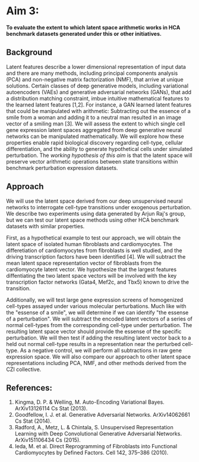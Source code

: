 # Aim 3:

**To evaluate the extent to which latent space arithmetic works in HCA benchmark datasets generated under this or other initiatives.**

## Background

Latent features describe a lower dimensional representation of input data and there are many methods, including principal components analysis (PCA) and non-negative matrix factorization (NMF), that arrive at unique solutions.
Certain classes of deep generative models, including variational autoencoders (VAEs) and generative adversarial networks (GANs), that add a distribution matching constraint, imbue intuitive mathematical features to the learned latent features [1,2].
For instance, a GAN learned latent features that could be manipulated with arithmetic: Subtracting out the essence of a smile from a woman and adding it to a neutral man resulted in an image vector of a smiling man [3]. We will assess the extent to which single cell gene expression latent spaces aggregated from deep generative neural networks can be manipulated mathematically. We will explore how these properties enable rapid biological discovery regarding cell-type, cellular differentiation, and the ability to generate hypothetical cells under simulated perturbation.
The _working hypothesis of this aim_ is that the latent space will preserve vector arithmetic operations between state transitions within benchmark perturbation expression datasets. 

## Approach

We will use the latent space derived from our deep unsupervised neural networks to interrogate cell-type transitions under exogenous perturbation.
We describe two experiments using data generated by Arjun Raj's group, but we can test our latent space methods using other HCA benchmark datasets with similar properties.

First, as a hypothetical example to test our approach, we will obtain the latent space of isolated human fibroblasts and cardiomyocytes.
The differetiation of cardiomyocytes from fibroblasts is well studied, and the driving transcription factors have been identified [4].
We will subtract the mean latent space representation vector of fibroblasts from the cardiomyocyte latent vector.
We hypothesize that the largest features diffentiating the two latent space vectors will be involved with the key transcription factor networks (Gata4, Mef2c, and Tbx5) known to drive the transition.

Additionally, we will test large gene expression screens of homogenized cell-types assayed under various molecular perturbations.
Much like with the "essense of a smile", we will determine if we can identify "the essense of a perturbation".
We will subtract the encoded latent vectors of a series of normal cell-types from the corresponding cell-type under perturbation.
The resulting latent space vector should provide the essense of the specific perturbation.
We will then test if adding the resulting latent vector back to a held out normal cell-type results in a representation near the perturbed cell-type.
As a negative control, we will perform all subtractions in raw gene expression space.
We will also compare our approach to other latent space representations including PCA, NMF, and other methods derived from the CZI collective.

## References:

1.	Kingma, D. P. & Welling, M. Auto-Encoding Variational Bayes. ArXiv13126114 Cs Stat (2013).
2.	Goodfellow, I. J. et al. Generative Adversarial Networks. ArXiv14062661 Cs Stat (2014).
3.	Radford, A., Metz, L. & Chintala, S. Unsupervised Representation Learning with Deep Convolutional Generative Adversarial Networks. ArXiv151106434 Cs (2015).
4. Ieda, M. et al. Direct Reprogramming of Fibroblasts into Functional Cardiomyocytes by Defined Factors. Cell 142, 375–386 (2010).
